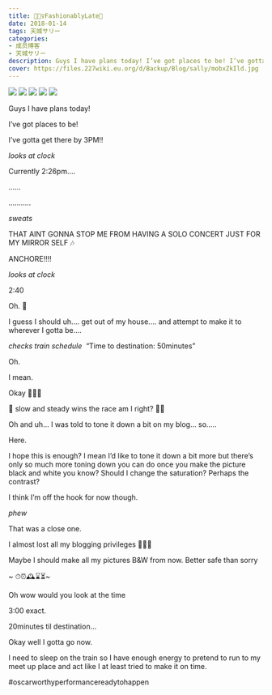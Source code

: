```yaml
---
title: 🤷🏻‍♀️FashionablyLate💋
date: 2018-01-14
tags: 天城サリー
categories: 
- 成员博客
- 天城サリー
description: Guys I have plans today! I’ve got places to be! I’ve gotta get there by 3PM!! *looks at clock* Currently 2：26pm.....................*sweats*THAT AINT GONNA STOP ME FROM HAVING A SOLO CONCERT JUST F...
cover: https://files.227wiki.eu.org/d/Backup/Blog/sally/mobxZkIld.jpg 
---
```

![](https://files.227wiki.eu.org/d/Backup/Blog/sally/mobxZkIld.jpg)
![](https://files.227wiki.eu.org/d/Backup/Blog/sally/mobggQn0U.jpg)
![](https://files.227wiki.eu.org/d/Backup/Blog/sally/mobEOuPKD.jpg)
![](https://files.227wiki.eu.org/d/Backup/Blog/sally/mobXoTDkn.jpg)
![](https://files.227wiki.eu.org/d/Backup/Blog/sally/moba3JTj8.jpg)


Guys I have plans today! 

I’ve got places to be! 

I’ve gotta get there by 3PM!! 

*looks at clock* 

Currently 2:26pm....

......


...........



*sweats*



THAT AINT GONNA STOP ME FROM HAVING A SOLO CONCERT JUST FOR MY MIRROR SELF 🎶 







ANCHORE!!!!






*looks at clock* 



2:40



Oh. 😬


I guess I should uh.... get out of my house.... and attempt to make it to wherever I gotta be....


*checks train schedule* 
“Time to destination: 50minutes”

Oh. 

I mean.

Okay 🤷🏻‍♀️


🐢 slow and steady wins the race am I right? 👊🏻







Oh and uh... I was told to tone it down a bit on my blog... so.....







Here.









I hope this is enough? I mean I’d like to tone it down a bit more but there’s only so much more toning down you can do once you make the picture black and white you know? Should I change the saturation? Perhaps the contrast? 



I think I’m off the hook for now though.



*phew* 



That was a close one. 


I almost lost all my blogging privileges 🤷🏻‍♀️


Maybe I should make all my pictures B&W from now. Better safe than sorry



~ ⏱⏰🕰⌛️⏳~


Oh wow would you look at the time 

3:00 exact.

20minutes til destination...

Okay well I gotta go now. 

I need to sleep on the train so I have enough energy to pretend to run to my meet up place and act like I at least tried to make it on time. 

#oscarworthyperformancereadytohappen 











